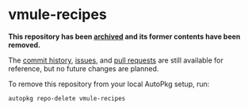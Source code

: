 # vmule-recipes

**This repository has been [archived](https://github.com/autopkg/autopkg/issues/912) and its former contents have been removed.**

The [commit history](https://github.com/autopkg/vmule-recipes/commits/master), [issues](https://github.com/autopkg/vmule-recipes/issues?q=is%3Aissue), and [pull requests](https://github.com/autopkg/vmule-recipes/pulls?q=is%3Apr) are still available for reference, but no future changes are planned.

To remove this repository from your local AutoPkg setup, run:

    autopkg repo-delete vmule-recipes
